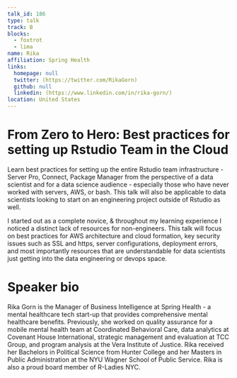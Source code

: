 ```yaml
---
talk_id: 186
type: talk
track: B
blocks:
  - foxtrot
  - lima
name: Rika
affiliation: Spring Health
links:
  homepage: null
  twitter: (https://twitter.com/RikaGorn)
  github: null
  linkedin: (https://www.linkedin.com/in/rika-gorn/)
location: United States
---
```


# From Zero to Hero: Best practices for setting up Rstudio Team in the Cloud

Learn best practices for setting up the entire Rstudio team infrastructure - Server Pro, Connect, Package Manager from the perspective of a data scientist and for a data science audience - especially those who have never worked with servers, AWS, or bash. This talk will also be applicable to data scientists looking to start on an engineering project outside of Rstudio as well. 

I started out as a complete novice, & throughout my learning experience I noticed a distinct lack of resources for non-engineers. This talk will focus on best practices for AWS architecture and cloud formation, key security issues such as SSL and https, server configurations, deployment errors, and most importantly resources that are understandable for data scientists just getting into the data engineering or devops space.

# Speaker bio

Rika Gorn is the Manager of Business Intelligence at Spring Health - a mental healthcare tech start-up that provides comprehensive mental healthcare benefits.   Previously, she worked on quality assurance for a mobile mental health team at Coordinated Behavioral Care, data analytics at Covenant House International, strategic management and evaluation at TCC Group, and program analysis at the Vera Institute of Justice. Rika received her Bachelors in Political Science from Hunter College and her Masters in Public Administration at the NYU Wagner School of Public Service. Rika is also a proud board member of R-Ladies NYC. 


